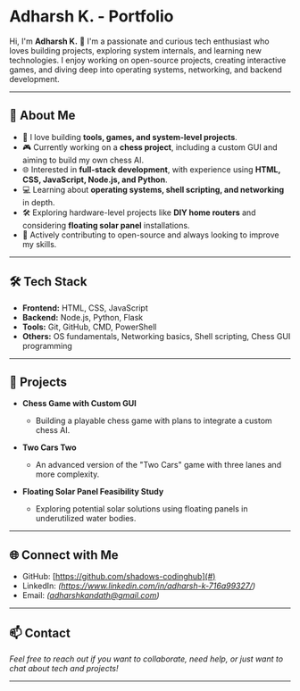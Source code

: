# Adharsh K. - Portfolio

Hi, I'm **Adharsh K.** 👋
I'm a passionate and curious tech enthusiast who loves building projects, exploring system internals, and learning new technologies. I enjoy working on open-source projects, creating interactive games, and diving deep into operating systems, networking, and backend development.

---

## 🚀 About Me

* 🔧 I love building **tools, games, and system-level projects**.
* 🎮 Currently working on a **chess project**, including a custom GUI and aiming to build my own chess AI.
* 🌐 Interested in **full-stack development**, with experience using **HTML, CSS, JavaScript, Node.js, and Python**.
* 💻 Learning about **operating systems, shell scripting, and networking** in depth.
* 🛠️ Exploring hardware-level projects like **DIY home routers** and considering **floating solar panel** installations.
* 📖 Actively contributing to open-source and always looking to improve my skills.


---

## 🛠️ Tech Stack

* **Frontend:** HTML, CSS, JavaScript
* **Backend:** Node.js, Python, Flask
* **Tools:** Git, GitHub, CMD, PowerShell
* **Others:** OS fundamentals, Networking basics, Shell scripting, Chess GUI programming

---

## 📂 Projects

* **Chess Game with Custom GUI**

  * Building a playable chess game with plans to integrate a custom chess AI.

* **Two Cars Two**

  * An advanced version of the "Two Cars" game with three lanes and more complexity.

* **Floating Solar Panel Feasibility Study**

  * Exploring potential solar solutions using floating panels in underutilized water bodies.


---

## 🌐 Connect with Me

* GitHub: [https://github.com/shadows-codinghub](#)
* LinkedIn: *(https://www.linkedin.com/in/adharsh-k-716a99327/)*
* Email: *(adharshkandath@gmail.com)*

---

## 📫 Contact

*Feel free to reach out if you want to collaborate, need help, or just want to chat about tech and projects!*

---
